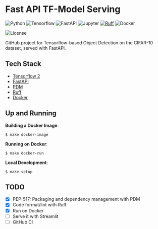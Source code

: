 # Fast API TF-Model Serving

![Python](https://img.shields.io/badge/Python-3.10_|_3.11-4B8BBE.svg?style=flat&logo=python&logoColor=FFD43B&labelColor=306998)
![Tensorflow](https://img.shields.io/badge/TensorFlow-2.15-FF7400.svg?style=flat&logo=tensorflow&logoColor=FF7400&labelColor=212121)
![FastAPI](https://img.shields.io/badge/FastAPI-0.104.1-009688.svg?style=flat&logo=FastAPI&logoColor=009688&labelColor=212121)
![Jupyter](https://img.shields.io/badge/Jupyter-31393F.svg?style=flat&logo=jupyter&logoColor=F37726&labelColor=31393F)
[![Ruff](https://img.shields.io/endpoint?url=https://raw.githubusercontent.com/astral-sh/ruff/main/assets/badge/v2.json)](https://github.com/astral-sh/ruff)
![Docker](https://img.shields.io/badge/Docker-329DEE?style=flat&logo=docker&logoColor=white&labelColor=329DEE)

![License](https://img.shields.io/badge/license-CC--BY--SA--4.0-31393F?style=flat&logo=creativecommons&logoColor=black&labelColor=white)

GitHub project for Tensorflow-based Object Detection on the CIFAR-10 dataset, served with FastAPI.


## Tech Stack
- [Tensorflow 2](https://www.tensorflow.org/guide)
- [FastAPI](https://fastapi.tiangolo.com/tutorial/)
- [PDM](https://pdm-project.org/latest/usage/dependency/)
- [Ruff](https://docs.astral.sh/ruff/configuration/)
- [Docker](https://docs.docker.com/get-docker/)


## Up and Running

**Building a Docker Image**:
```
$ make docker-image
```

**Running on Docker**:
```
$ make docker-run
```

**Local Development**:
```
$ make setup
```


## TODO
- [x] PEP-517: Packaging and dependency management with PDM
- [x] Code format/lint with Ruff
- [x] Run on Docker
- [ ] Serve it with Streamlit
- [ ] GitHub CI